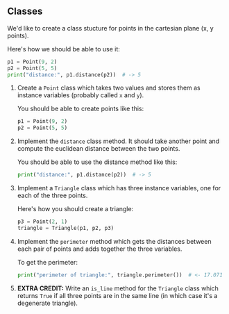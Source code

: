 ## Classes

We'd like to create a class stucture for points in the cartesian plane (x, y points).

Here's how we should be able to use it:

```python
p1 = Point(9, 2)
p2 = Point(5, 5)
print("distance:", p1.distance(p2))  # -> 5
```

1. Create a `Point` class which takes two values and stores them as instance variables (probably called `x` and `y`).

    You should be able to create points like this:

    ```python
    p1 = Point(9, 2)
    p2 = Point(5, 5)
    ```

2. Implement the `distance` class method. It should take another point and compute the euclidean distance between the two points.

    You should be able to use the distance method like this:

    ```python
    print("distance:", p1.distance(p2))  # -> 5
    ```

3. Implement a `Triangle` class which has three instance variables, one for each of the three points.

    Here's how you should create a triangle:

    ```python
    p3 = Point(2, 1)
    triangle = Triangle(p1, p2, p3)
    ```

4. Implement the `perimeter` method which gets the distances between each pair of points and adds together the three variables.

    To get the perimeter:

    ```python
    print("perimeter of triangle:", triangle.perimeter())  # <- 17.071
    ```

5. **EXTRA CREDIT:** Write an `is_line` method for the `Triangle` class which returns `True` if all three points are in the same line (in which case it's a degenerate triangle).
